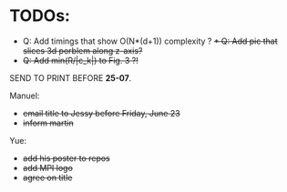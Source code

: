 TODOs:
======

* Q: Add timings that show O(N*(d+1)) complexity ?
~~* Q: Add pic that slices 3d porblem along z-axis?~~
* ~~Q: Add min(R/|c_k|) to Fig. 3 ?!~~

SEND TO PRINT BEFORE **25-07**.


Manuel:
* ~~email title to Jessy before Friday, June 23~~
* ~~inform martin~~



Yue:
* ~~add his poster to repos~~
* ~~add MPI logo~~
* ~~agree on title~~

